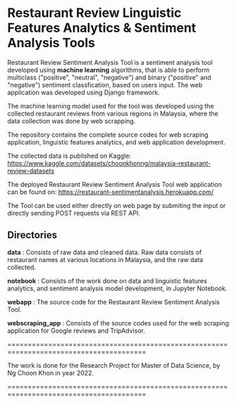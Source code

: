 # Restaurant Review Linguistic Features Analytics & Sentiment Analysis Tools

Restaurant Review Sentiment Analysis Tool is a sentiment analysis tool developed using **machine learning** algorithms, that is able to perform multiclass ("positive", "neutral", "negative") and binary ("positive" and "negative") sentiment classfication, based on users input. The web application was developed using Django framework. 

The machine learning model used for the tool was developed using the collected restaurant reviews from various regions in Malaysia, where the data collection was done by web scrapping.

The repository contains the complete source codes for web scraping application, linguistic features analytics, and web application development. 

The collected data is published on Kaggle:
https://www.kaggle.com/datasets/choonkhonng/malaysia-restaurant-review-datasets

The deployed Restaurant Review Sentiment Analysis Tool web application can be found on:
https://restaurant-sentimentanalysis.herokuapp.com/

The Tool can be used either directly on web page by submiting the input or directly sending POST requests via REST API.

## Directories

**data** : Consists of raw data and cleaned data. Raw data consists of restaurant names at various locations in Malaysia, and the raw data collected.

**notebook** : Consists of the work done on data and linguistic features analytics, and sentiment analysis model development, in Jupyter Notebook.

**webapp** : The source code for the Restaurant Review Sentiment Analysis Tool. 

**webscraping_app** : Consists of the source codes used for the web scraping application for Google reviews and TripAdvisor.



========================================================================================

The work is done for the Research Project for Master of Data Science, by Ng Choon Khon in year 2022. 

========================================================================================
